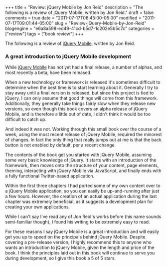 +++
title = "Review: jQuery Mobile by Jon Reid"
description = "The following is a review of jQuery Mobile, written by Jon Reid."
draft = false
comments = true
date = "2011-07-17T08:45:00-05:00"
modified = "2011-07-17T09:01:44-05:00"
slug = "Review-jQuery-Mobile-by-Jon-Reid"
blogengine = "e6a8a598-ed49-41cd-b5d7-1c202e5b5c7c"
categories = ["review"]
tags = ["book review"]
+++

<div class="note">
<p>The following is a review of <a rel="external" href="http://www.amazon.com/dp/1449306683?tag=strivinglifen-20">jQuery Mobile</a>, written by Jon Reid.</p>
</div>
<h3>A great introduction to jQuery Mobile development</h3>
<p>While <a rel="external" href="http://jquerymobile.com/">jQuery Mobile</a> has not yet had a final release, a number of alphas, and most recently a beta, have been released.</p>
<p>When a new technology or framework is released it's sometimes difficult to determine when the best time is to start learning about it. Generally I try to stay away until a final version is released, but since this project is tied to jQuery, I can only assume that good things will come from this framework. Additionally, they generally take things fairly slow when they release new versions, so even though this book covers an alpha release of jQuery Mobile, and is therefore a little out of date, I didn't think it would be too difficult to catch up.</p>
<p>And indeed it was not. Working through this small book over the course of a week, using the most recent release of jQuery Mobile, required the minorest of changes. In fact the only thing that really jumps out at me is that the back button is not enabled by default, per a recent change.</p>
<p>The contents of the book get you started with jQuery Mobile, assuming some very basic knowledge of jQuery. It starts with an introduction of the framework, then moves onto the structure of your content, page elements, theming, interacting with jQuery Mobile via JavaScript, and finally ends with a fully functional Twitter-based application.</p>
<p>Within the first three chapters I had ported some of my own content over to a jQuery Mobile application, so you can easily be up-and-running after just a few hours. However, the creation of an actual application during the last chapter was extremely beneficial, as it suggests a development plan for creating your own applications.</p>
<p>While I can't say I've read any of Jon Reid's works before (his name sounds semi-familiar though), I found his writing to be extremely easy to read.</p>
<p>For these reasons I say jQuery Mobile is a great introduction and will easily get you up to speed on the principals behind jQuery Mobile. Despite covering a pre-release version, I highly recommend this to anyone who wants an introduction to jQuery Mobile, given the length and price of the book. I think the principles laid out in this book will continue to serve you during development, so I give this book a 5 of 5 stars.</p>
